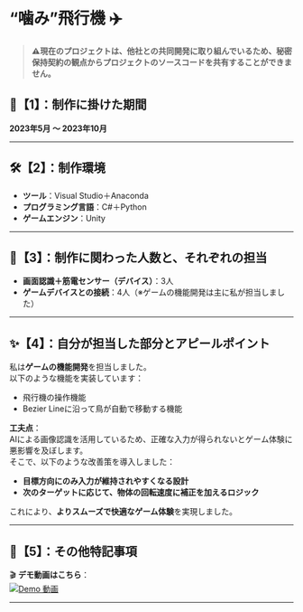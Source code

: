 # “噛み”飛行機 ✈️

> **⚠️現在のプロジェクトは、他社との共同開発に取り組んでいるため、秘密保持契約の観点からプロジェクトのソースコードを共有することができません。**


## 📅【1】：制作に掛けた期間  
**2023年5月 ～ 2023年10月**

---

## 🛠【2】：制作環境  
- **ツール**：Visual Studio＋Anaconda  
- **プログラミング言語**：C#＋Python  
- **ゲームエンジン**：Unity

---

## 👥【3】：制作に関わった人数と、それぞれの担当  
- **画面認識＋筋電センサー（デバイス）**：3人  
- **ゲームデバイスとの接続**：4人（※ゲームの機能開発は主に私が担当しました）

---

## ✨【4】：自分が担当した部分とアピールポイント  

私は**ゲームの機能開発**を担当しました。  
以下のような機能を実装しています：

- 飛行機の操作機能  
- Bezier Lineに沿って鳥が自動で移動する機能  

**工夫点**：  
AIによる画像認識を活用しているため、正確な入力が得られないとゲーム体験に悪影響を及ぼします。  
そこで、以下のような改善策を導入しました：

- **目標方向にのみ入力が維持されやすくなる設計**  
- **次のターゲットに応じて、物体の回転速度に補正を加えるロジック**  

これにより、**よりスムーズで快適なゲーム体験**を実現しました。

---

## 📌【5】：その他特記事項  

🎬 **デモ動画はこちら**：  
[![Demo 動画](https://img.youtube.com/vi/yZcnVWcSvgo/0.jpg)](https://youtu.be/yZcnVWcSvgo)

---

